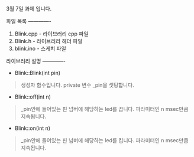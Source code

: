 3월 7일 과제 입니다.

파일 목록
————-
1. Blink.cpp - 라이브러리 cpp 파일
2. Blink.h - 라이브러리 헤더 파일
3. blink.ino - 스케치 파일

라이브러리 설명
————-
* Blink::Blink(int pin)
> 생성자 함수입니다. private 변수 _pin을 셋팅합니다.
* Blink::off(int n)
> _pin안에 들어있는 핀 넘버에 해당하는 led를 끕니다. 파라미터인 n msec만큼 지속됩니다.
* Blink::on(int n)
> _pin안에 들어있는 핀 넘버에 해당하는 led를 킵니다. 파라미터인 n msec만큼 지속됩니다.
